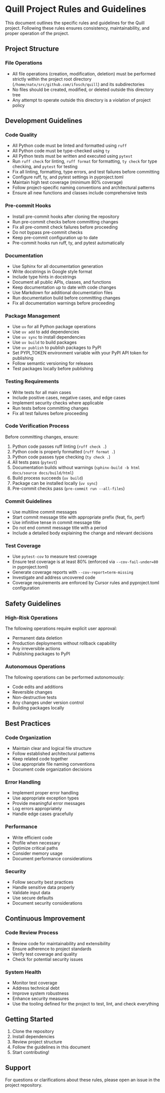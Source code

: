 # Quill Project Rules and Guidelines

This document outlines the specific rules and guidelines for the Quill project. Following these rules ensures consistency, maintainability, and proper operation of the project.

## Project Structure

### File Operations
- All file operations (creation, modification, deletion) must be performed strictly within the project root directory (`/home/natx/src/github.com/ifosch/quill`) and its subdirectories
- No files should be created, modified, or deleted outside this directory tree
- Any attempt to operate outside this directory is a violation of project policy

## Development Guidelines

### Code Quality
- All Python code must be linted and formatted using `ruff`
- All Python code must be type-checked using `ty`
- All Python tests must be written and executed using `pytest`
- Run `ruff check` for linting, `ruff format` for formatting, `ty check` for type checking, and `pytest` for testing
- Fix all linting, formatting, type errors, and test failures before committing
- Configure ruff, ty, and pytest settings in pyproject.toml
- Maintain high test coverage (minimum 80% coverage)
- Follow project-specific naming conventions and architectural patterns
- Ensure all new functions and classes include comprehensive tests

### Pre-commit Hooks
- Install pre-commit hooks after cloning the repository
- Run pre-commit checks before committing changes
- Fix all pre-commit check failures before proceeding
- Do not bypass pre-commit checks
- Keep pre-commit configuration up to date
- Pre-commit hooks run ruff, ty, and pytest automatically

### Documentation
- Use Sphinx for all documentation generation
- Write docstrings in Google style format
- Include type hints in docstrings
- Document all public APIs, classes, and functions
- Keep documentation up to date with code changes
- Use Markdown for additional documentation files
- Run documentation build before committing changes
- Fix all documentation warnings before proceeding

### Package Management
- Use `uv` for all Python package operations
- Use `uv add` to add dependencies
- Use `uv sync` to install dependencies
- Use `uv build` to build packages
- Use `uv publish` to publish packages to PyPI
- Set PYPI_TOKEN environment variable with your PyPI API token for publishing
- Follow semantic versioning for releases
- Test packages locally before publishing

### Testing Requirements
- Write tests for all main cases
- Include positive cases, negative cases, and edge cases
- Implement security checks where applicable
- Run tests before committing changes
- Fix all test failures before proceeding

### Code Verification Process
Before committing changes, ensure:
1. Python code passes ruff linting (`ruff check .`)
2. Python code is properly formatted (`ruff format .`)
3. Python code passes type checking (`ty check .`)
4. All tests pass (`pytest`)
5. Documentation builds without warnings (`sphinx-build -b html docs/source docs/build/html`)
6. Build process succeeds (`uv build`)
7. Package can be installed locally (`uv sync`)
8. Pre-commit checks pass (`pre-commit run --all-files`)

### Commit Guidelines
- Use multiline commit messages
- Start commit message title with appropriate prefix (feat, fix, perf)
- Use infinitive tense in commit message title
- Do not end commit message title with a period
- Include a detailed body explaining the change and relevant decisions

### Test Coverage
- Use `pytest-cov` to measure test coverage
- Ensure test coverage is at least 80% (enforced via `--cov-fail-under=80` in pyproject.toml)
- Generate coverage reports with `--cov-report=term-missing`
- Investigate and address uncovered code
- Coverage requirements are enforced by Cursor rules and pyproject.toml configuration

## Safety Guidelines

### High-Risk Operations
The following operations require explicit user approval:
- Permanent data deletion
- Production deployments without rollback capability
- Any irreversible actions
- Publishing packages to PyPI

### Autonomous Operations
The following operations can be performed autonomously:
- Code edits and additions
- Reversible changes
- Non-destructive tests
- Any changes under version control
- Building packages locally

## Best Practices

### Code Organization
- Maintain clear and logical file structure
- Follow established architectural patterns
- Keep related code together
- Use appropriate file naming conventions
- Document code organization decisions

### Error Handling
- Implement proper error handling
- Use appropriate exception types
- Provide meaningful error messages
- Log errors appropriately
- Handle edge cases gracefully

### Performance
- Write efficient code
- Profile when necessary
- Optimize critical paths
- Consider memory usage
- Document performance considerations

### Security
- Follow security best practices
- Handle sensitive data properly
- Validate input data
- Use secure defaults
- Document security considerations

## Continuous Improvement

### Code Review Process
- Review code for maintainability and extensibility
- Ensure adherence to project standards
- Verify test coverage and quality
- Check for potential security issues

### System Health
- Monitor test coverage
- Address technical debt
- Improve system robustness
- Enhance security measures
- Use the tooling defined for the project to test, lint, and check everything

## Getting Started

1. Clone the repository
2. Install dependencies
3. Review project structure
4. Follow the guidelines in this document
5. Start contributing!

## Support

For questions or clarifications about these rules, please open an issue in the project repository.
